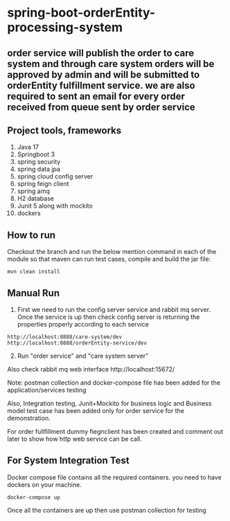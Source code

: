 # spring-boot-orderEntity-processing-system

order service will publish the order to care system and through care system orders will be approved by admin and will be
submitted to orderEntity fulfillment service.
we are also required to sent an email for every order received from queue sent by order service
---

## Project tools, frameworks

1. Java 17
2. Springboot 3
3. spring security
4. spring data jpa
5. spring cloud config server
6. spring feign client
7. spring amq
8. H2 database
9. Junit 5 along with mockito
10. dockers

## How to run

Checkout the branch and run the below mention command in each of the module so that maven can run test cases, compile
and build the jar file:

````
mvn clean install
````

## Manual Run

1) First we need to run the config server service and rabbit mq server.
   Once the service is up then check config server is returning the properties properly according to each service

````
http://localhost:8888/care-system/dev
http://localhost:8888/orderEntity-service/dev
````

2) Run "order service" and "care system server"

Also check rabbit mq web interface  http://localhost:15672/

Note: postman collection and docker-compose file has been added for the application/services testing

Also, Integration testing, Junit+Mockito for business logic and Business model test case has been added only for order
service for the demonstration.

For order fullfillment dummy fiegnclient has been created and comment out later to show how http web service can be call.

## For System Integration Test

Docker compose file contains all the required containers. you need to have dockers on your machine.
````
docker-compose up
````

Once all the containers are up then use postman collection for testing

